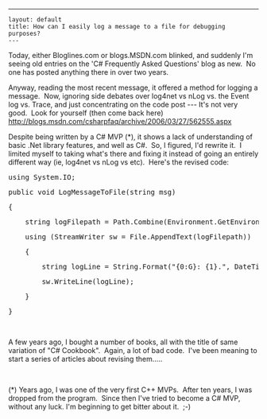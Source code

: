   ---
    layout: default
    title: How can I easily log a message to a file for debugging purposes?
    ---

  <p>Today, either Bloglines.com or blogs.MSDN.com blinked, and suddenly I'm seeing old entries on the 'C# Frequently Asked Questions' blog as new.  No one has posted anything there in over two years. </p> <p>Anyway, reading the most recent message, it offered a method for logging a message.  Now, ignoring side debates over log4net vs nLog vs. the Event log vs. Trace, and just concentrating on the code post --- It's not very good.  Look for yourself (then come back here)  <a title="http://blogs.msdn.com/csharpfaq/archive/2006/03/27/562555.aspx" href="http://blogs.msdn.com/csharpfaq/archive/2006/03/27/562555.aspx">http://blogs.msdn.com/csharpfaq/archive/2006/03/27/562555.aspx</a></p> <p>Despite being written by a C# MVP (*), it shows a lack of understanding of basic .Net library features, and well as C#.  So, I figured, I'd rewrite it.  I limited myself to taking what's there and fixing it instead of going an entirely different way (ie, log4net vs nLog vs etc).  Here's the revised code:</p> <div class="csharpcode"><pre class="alt"><span class="kwrd">using</span> System.IO;</pre><pre class="alt"><span class="kwrd">public</span> <span class="kwrd">void</span> LogMessageToFile(<span class="kwrd">string</span> msg)</pre><pre>{</pre><pre class="alt">    <span class="kwrd">string</span> logFilepath = Path.Combine(Environment.GetEnvironmentVariable(<span class="str">"TEMP"</span>),<span class="str">"My Log File.txt"</span>);</pre><pre>    <span class="kwrd">using</span> (StreamWriter sw = File.AppendText(logFilepath))</pre><pre class="alt">    {</pre><pre>        <span class="kwrd">string</span> logLine = String.Format(<span class="str">"{0:G}: {1}."</span>, DateTime.Now, msg);</pre><pre class="alt">        sw.WriteLine(logLine);</pre><pre>    }</pre><pre class="alt">}</pre></div>
<p> </p>
<p>A few years ago, I bought a number of books, all with the title of same variation of "C# Cookbook".  Again, a lot of bad code.  I've been meaning to start a series of articles about revising them.....</p>
<p> </p>
<p>(*) Years ago, I was one of the very first C++ MVPs.  After ten years, I was dropped from the program.  Since then I've tried to become a C# MVP, without any luck. I'm beginning to get bitter about it.  ;-)</p>
